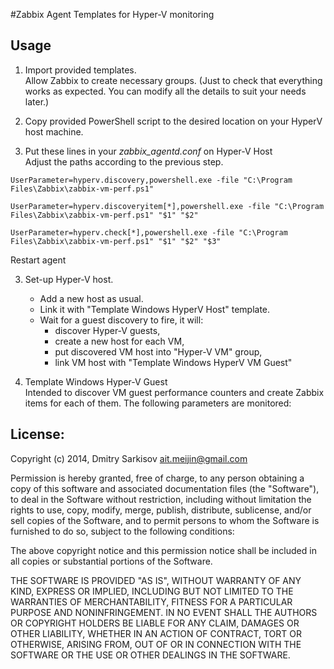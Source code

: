 #Zabbix Agent Templates for Hyper-V monitoring 



## Usage
1. Import provided templates.  
Allow Zabbix to create necessary groups. (Just to check that everything works as expected. You can modify all the details to suit your needs later.)

2.  Copy provided PowerShell script to the desired location on your HyperV host machine.

3. Put these lines in your _zabbix_agentd.conf_ on Hyper-V Host  
 Adjust the paths according to the previous step.

`UserParameter=hyperv.discovery,powershell.exe -file "C:\Program Files\Zabbix\zabbix-vm-perf.ps1"`

`UserParameter=hyperv.discoveryitem[*],powershell.exe -file "C:\Program Files\Zabbix\zabbix-vm-perf.ps1" "$1" "$2"`

`UserParameter=hyperv.check[*],powershell.exe -file "C:\Program Files\Zabbix\zabbix-vm-perf.ps1" "$1" "$2" "$3"`

 Restart agent

3. Set-up Hyper-V host. 
	* Add a new host as usual.
	* Link it with "Template Windows HyperV Host" template. 
	* Wait for a guest discovery to fire, it will:
		* discover Hyper-V guests, 
		* create a new host for each VM,
		* put discovered VM host into "Hyper-V VM" group,
		* link VM host with "Template Windows HyperV VM Guest"

4. Template Windows Hyper-V Guest  
Intended to discover VM guest performance counters and create Zabbix items for each of them.
The following parameters are monitored:




## License:


Copyright (c) 2014, Dmitry Sarkisov <ait.meijin@gmail.com>

Permission is hereby granted, free of charge, to any person obtaining a copy of this software and associated documentation files (the "Software"), to deal in the Software without restriction, including without limitation the rights to use, copy, modify, merge, publish, distribute, sublicense, and/or sell copies of the Software, and to permit persons to whom the Software is furnished to do so, subject to the following conditions:

The above copyright notice and this permission notice shall be included in all copies or substantial portions of the Software.

THE SOFTWARE IS PROVIDED "AS IS", WITHOUT WARRANTY OF ANY KIND, EXPRESS OR IMPLIED, INCLUDING BUT NOT LIMITED TO THE WARRANTIES OF MERCHANTABILITY, FITNESS FOR A PARTICULAR PURPOSE AND NONINFRINGEMENT. IN NO EVENT SHALL THE AUTHORS OR COPYRIGHT HOLDERS BE LIABLE FOR ANY CLAIM, DAMAGES OR OTHER LIABILITY, WHETHER IN AN ACTION OF CONTRACT, TORT OR OTHERWISE, ARISING FROM, OUT OF OR IN CONNECTION WITH THE SOFTWARE OR THE USE OR OTHER DEALINGS IN THE SOFTWARE.
